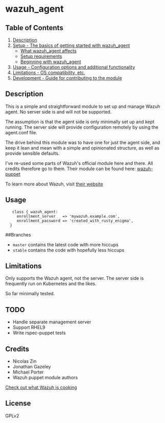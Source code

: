 # wazuh_agent

## Table of Contents

1. [Description](#description)
1. [Setup - The basics of getting started with wazuh_agent](#setup)
    * [What wazuh_agent affects](#what-wazuh_agent-affects)
    * [Setup requirements](#setup-requirements)
    * [Beginning with wazuh_agent](#beginning-with-wazuh_agent)
1. [Usage - Configuration options and additional functionality](#usage)
1. [Limitations - OS compatibility, etc.](#limitations)
1. [Development - Guide for contributing to the module](#development)

## Description

This is a simple and straightforward module to set up and manage Wazuh
agent. No server side is and will not be supported.

The assumption is that the agent side is only minimally set up and kept running. The server side will provide configuration remotely by using the agent.conf file.

The drive behind this module was to have one for just the agent side, and keep it lean and mean with a simple and opinionated structure, as well as provide sensible defaults.

I've re-used some parts of Wazuh's official module here and there. All credits 
therefore go to them. Their module can be found here: [wazuh-puppet](https://github.com/wazuh/wazuh-puppet)

To learn more about Wazuh, visit [their website](https://wazuh.com)

## Usage

```
   class { wazuh_agent:
     enrollment_server   => 'mywazuh.example.com',
     enrollment_password => 'created_with_rusty_enigma',
  }
```

##Branches

* ```master``` contains the latest code with more hiccups
* ```stable``` contains the code with hopefully less hiccups

## Limitations

Only supports the Wazuh agent, not the server. The server side is frequently run
on Kubernetes and the likes. 

So far minimally tested. 

## TODO

* Handle separate management server
* Support RHEL9
* Write rspec-puppet tests

## Credits

* Nicolas Zin
* Jonathan Gazeley
* Michael Porter
* Wazuh puppet module authors

[Check out what Wazuh is cooking](https://wazuh.com)

## License

GPLv2


